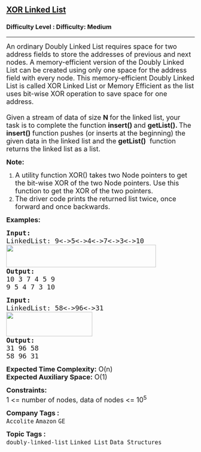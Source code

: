 <h2><a href="https://www.geeksforgeeks.org/problems/xor-linked-list/1">XOR Linked List</a></h2><h3>Difficulty Level : Difficulty: Medium</h3><hr><div class="problems_problem_content__Xm_eO" style="user-select: auto;"><p style="user-select: auto;"><span style="font-size: 18px; user-select: auto;">An ordinary Doubly Linked List requires space for two address fields to store the addresses of previous and next nodes. A memory-efficient version of the Doubly Linked List can be created using only one space for the address field with every node. This memory-efficient Doubly Linked List is called XOR Linked List or Memory Efficient as the list uses bit-wise XOR operation to save space for one address.<br style="user-select: auto;"><br style="user-select: auto;">Given a stream of data of size <strong style="user-select: auto;">N </strong>for the linked list, your task is to complete the function <strong style="user-select: auto;">insert()&nbsp;</strong>and <strong style="user-select: auto;">getList(). </strong>The <strong style="user-select: auto;">insert()</strong> function pushes (or inserts at the beginning) the given data in the linked list and the </span><strong style="font-family: -apple-system, BlinkMacSystemFont, &quot;Segoe UI&quot;, Roboto, Oxygen, Ubuntu, Cantarell, &quot;Open Sans&quot;, &quot;Helvetica Neue&quot;, sans-serif; font-size: 18px; user-select: auto;">getList()</strong><span style="font-size: 18px; font-family: -apple-system, BlinkMacSystemFont, &quot;Segoe UI&quot;, Roboto, Oxygen, Ubuntu, Cantarell, &quot;Open Sans&quot;, &quot;Helvetica Neue&quot;, sans-serif; user-select: auto;">&nbsp;&nbsp;function returns the linked list as a list.</span></p>
<p style="user-select: auto;"><span style="font-size: 18px; user-select: auto;"><strong style="user-select: auto;">Note:</strong> </span></p>
<ol style="user-select: auto;">
<li style="user-select: auto;"><span style="font-size: 18px; user-select: auto;">A utility function XOR() takes two Node pointers to get the bit-wise XOR of the two Node pointers. Use this function to get the XOR of the two pointers.</span></li>
<li style="user-select: auto;"><span style="font-size: 18px; user-select: auto;">The driver code prints the returned list twice, once forward and once backwards.</span></li>
</ol>
<p style="user-select: auto;"><span style="font-size: 18px; user-select: auto;"><strong style="user-select: auto;">Examples:</strong></span></p>
<pre style="user-select: auto;"><span style="font-size: 18px; user-select: auto;"><strong style="user-select: auto;">Input:
</strong>LinkedList: 9&lt;-&gt;5&lt;-&gt;4&lt;-&gt;7&lt;-&gt;3&lt;-&gt;10<br style="user-select: auto;"><img src="https://media.geeksforgeeks.org/img-practice/prod/addEditProblem/700562/Web/Other/blobid0_1720967479.png" width="400" height="60" style="user-select: auto;"><br style="user-select: auto;"><strong style="user-select: auto;">Output:
</strong>10 3 7 4 5 9
9 5 4 7 3 10</span></pre>
<pre style="user-select: auto;"><span style="font-size: 18px; user-select: auto;"><strong style="user-select: auto;">Input:
</strong>LinkedList: 58&lt;-&gt;96&lt;-&gt;31<br style="user-select: auto;"><img src="https://media.geeksforgeeks.org/img-practice/prod/addEditProblem/700562/Web/Other/blobid0_1721214940.png" width="230" height="65" style="user-select: auto;"><br style="user-select: auto;"><strong style="user-select: auto;">Output:
</strong>31 96 58
58 96 31</span>
</pre>
<p style="user-select: auto;"><span style="font-size: 18px; user-select: auto;"><strong style="user-select: auto;">Expected Time Complexity:</strong> O(n)<br style="user-select: auto;"><strong style="user-select: auto;">Expected Auxiliary Space:</strong>&nbsp;O(1)</span></p>
<p style="user-select: auto;"><span style="font-size: 18px; user-select: auto;"><strong style="user-select: auto;">Constraints:</strong><br style="user-select: auto;">1 &lt;= number of nodes, data of nodes &lt;= 10<sup style="user-select: auto;">5</sup></span></p></div><p><span style=font-size:18px><strong>Company Tags : </strong><br><code>Accolite</code>&nbsp;<code>Amazon</code>&nbsp;<code>GE</code>&nbsp;<br><p><span style=font-size:18px><strong>Topic Tags : </strong><br><code>doubly-linked-list</code>&nbsp;<code>Linked List</code>&nbsp;<code>Data Structures</code>&nbsp;